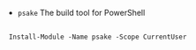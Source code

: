 - `psake` The build tool for PowerShell 


```ps
 
 Install-Module -Name psake -Scope CurrentUser

 ```